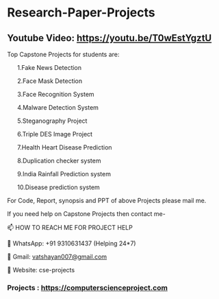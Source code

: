 # Research-Paper-Projects

## Youtube Video: https://youtu.be/T0wEstYgztU

Top Capstone Projects for students are:
<ol>

1.Fake News Detection

2.Face Mask Detection

3.Face Recognition System

4.Malware Detection System

5.Steganography Project

6.Triple DES Image Project

7.Health Heart Disease Prediction

8.Duplication checker system

9.India Rainfall Prediction system

10.Disease prediction system
  </ol>

For Code, Report, synopsis and PPT of above Projects please mail me.

If you need help on Capstone Projects then contact me-

📫 HOW TO REACH ME FOR PROJECT HELP

💬 WhatsApp: +91 9310631437 (Helping 24*7)

💬 Gmail: vatshayan007@gmail.com

💬 Website: cse-projects

### Projects : https://computerscienceproject.com
